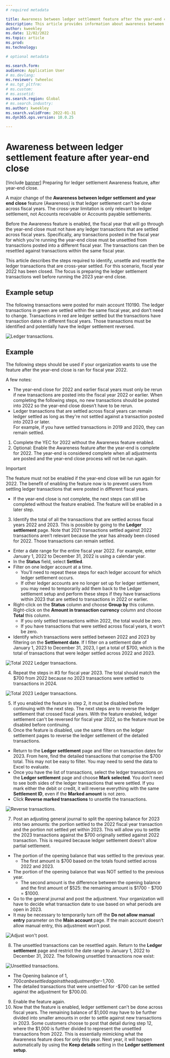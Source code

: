 ```yaml
---
# required metadata

title: Awareness between ledger settlement feature after the year-end close
description: This article provides information about awareness between ledger settlements feature after the General ledger year-end close.
author: kweekley
ms.date: 12/02/2022
ms.topic: article
ms.prod: 
ms.technology: 

# optional metadata

ms.search.form:  
audience: Application User
# ms.devlang: 
ms.reviewer: twheeloc
# ms.tgt_pltfrm: 
# ms.custom:
# ms.assetid:
ms.search.region: Global
# ms.search.industry: 
ms.author: kweekley
ms.search.validFrom: 2022-01-31
ms.dyn365.ops.version: 10.0.25

---
```

# Awareness between ledger settlement feature after year-end close

[!include [banner](../includes/banner.md)]
Preparing for ledger settlement Awareness feature, after year-end close.

A major change of the **Awareness between ledger settlement and year end close** feature (Awareness) is that ledger settlement can't be done across fiscal years. 
The cross-year limitation is only relevant to ledger settlement, not Accounts receivable or Accounts payable settlements. 

Before the Awareness feature is enabled, the fiscal year that will go through the year-end close must not have any ledger transactions that are settled across fiscal 
years. Specifically, any transactions posted in the fiscal year for which you're running the year-end close must be unsettled from transactions posted into a different fiscal year. The transactions can then be resettled against transactions within the same fiscal year. 

This article describes the steps required to identify, unsettle and resettle the ledger transactions that are cross-year settled. For this scenario, fiscal year 2022 has been closed. The focus is preparing the ledger settlement transactions well before running the 2023 year-end close. 

## Example setup

The following transactions were posted for main account 110190. The ledger transactions in green are settled within the same fiscal year, and don’t need to change. 
Transactions in red are ledger settled but the transactions have transaction dates in different fiscal years. Those transactions must be identified and potentially have
the ledger settlement reversed.  

![Ledger transactions.](./media/afterYEC1.png)

## Example 

The following steps should be used if your organization wants to use the feature after the year-end close is ran for fiscal year 2022. 

A few notes:
 - The year-end close for 2022 and earlier fiscal years must only be rerun if new transactions are posted into the fiscal year 2022 or earlier. When completing the 
following steps, no new transactions should be posted into 2022 so the year-end close doesn’t have to be rerun.
 - Ledger transactions that are settled across fiscal years can remain ledger settled as long as they're not settled against a transaction posted into 2023 or later.  
For example, if you have settled transactions in 2019 and 2020, they can remain settled.

1.	Complete the YEC for 2022 without the Awareness feature enabled. 
2.	Optional: Enable the Awareness feature after the year-end is complete for 2022. The year-end is considered complete when all adjustments are posted and the year-end
close process will not be run again. 

> [!IMPORTANT] 
> The feature must not be enabled if the year-end close will be run again for 2022. The benefit of enabling the feature now is to prevent users from settling ledger  transactions that were posted in different fiscal years.
 
-   If the year-end close is not complete, the next steps can still be completed without the feature enabled. The feature will be enabled in a later step.

3.	Identify the total of all the transactions that are settled across fiscal years 2022 and 2023. This is possible by going to the **Ledger settlement** page. Note that 2021 transactions settled against 2022 transactions aren’t relevant because the year has already been closed for 2022. Those transactions can remain settled.
-   Enter a date range for the entire fiscal year 2022. For example, enter January 1, 2022 to December 31, 2022 is using a calendar year.
-   In the **Status** field, select **Settled**. 
-   Filter on one ledger account at a time. 
    -   You'll need to repeat these steps for each ledger account for which ledger settlement occurs. 
    -   If other ledger accounts are no longer set up for ledger settlement, you may need to temporarily add them back to the Ledger settlement setup and perform these 
steps if they have transactions within 2023 that are settled to transactions in 2022 or earlier.
-   Right-click on the **Status** column and choose **Group by** this column. Right-click on the **Amount in transaction currency** column and choose **Total** this column. 
    -   If you only settled transactions within 2022, the total would be zero.  
    -   If you have transactions that were settled across fiscal years, it won’t be zero. 
-   Identify which transactions were settled between 2022 and 2023 by filtering on the **Settlement date**. If I filter on a settlement date of January 1, 2023 to December 31, 2023, I get a total of $700, which is the total of transactions that were ledger settled across 2022 and 2023.  

![Total 2022 Ledger transactions.](./media/afterYEC2.png)
 
4.	Repeat the steps in #3 for fiscal year 2023. The total should match the $700 from 2022 because no 2023 transactions were settled to transactions in 2024.

![Total 2023 Ledger transactions.](./media/afterYEC3.png)

 
5.	If you enabled the feature in step 2, it must be disabled before continuing with the next step. The next steps are to reverse the ledger settlement that crossed 
fiscal years. With the feature enabled, ledger settlement can't be reversed for fiscal year 2022, so the feature must be disabled before continuing.
6.	Once the feature is disabled, use the same filters on the ledger settlement pages to reverse the ledger settlement of the detailed transactions.  
-   Return to the **Ledger settlement** page and filter on transaction dates for 2023. From here, find the detailed transactions that comprise the $700 total. This may not be easy to filter. You may need to send the data to Excel to evaluate.  
-   Once you have the list of transactions, select the ledger transactions on the **Ledger settlement** page and choose **Mark selected**. You don't need to see both sides of the ledger transactions that were settled. If you mark either the debit or credit, it will reverse everything with the same **Settlement ID**, even if the **Marked amount** is not zero.
-   Click **Reverse marked transactions** to unsettle the transactions. 
 
![Reverse transactions.](./media/afterYEC4.png)

7.	Post an adjusting general journal to split the opening balance for 2023 into two amounts: the portion settled to the 2022 fiscal year transaction and the 
portion not settled yet within 2023. This will allow you to settle the 2023 transactions against the $700 originally settled against 2022 transaction. This is required
because ledger settlement doesn’t allow partial settlement. 
-   The portion of the opening balance that was settled to the previous year.
    -   The first amount is $700 based on the totals found settled across 2022 and 2023.
-   The portion of the opening balance that was NOT settled to the previous year. 
    -   The second amount is the difference between the opening balance and the first amount of $525: the remaining amount is $1700 - $700 = $1000.  
-   Go to the general journal and post the adjustment. Your organization will have to decide what transaction date to use based on what periods are open in 2023. 
-   It may be necessary to temporarily turn off the **Do not allow manual entry** parameter on the **Main account** page. If the main account doesn’t allow manual entry, this adjustment won’t post.
 
![Adjust won't post.](./media/afterYEC5.png)

8.	The unsettled transactions can be resettled again. Return to the **Ledger settlement** page and restrict the date range to January 1, 2022 to December 31, 2022. The following unsettled transactions now exist:
 
![Unsettled transactions.](./media/afterYEC6.png)
 
-   The Opening balance of $1,700 can be settled against the adjustment for -$1,700. 
-   The detailed transactions that were unsettled for -$700 can be settled against the adjustment for $700.00.  
9.	Enable the feature again. 
10.	Now that the feature is enabled, ledger settlement can't be done across fiscal years. The remaining balance of $1,000 may have to be further divided into smaller 
amounts in order to settle against new transactions in 2023. Some customers choose to post that detail during step 12, where the $1,000 is further divided to represent
the unsettled transactions from 2022. This is essentially mimicking what the Awareness feature does for only this year. Next year, it will happen automatically by 
using the **Keep details** setting in the **Ledger settlement setup**. 


